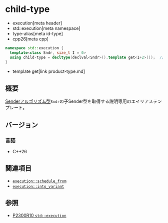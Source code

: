 # child-type
* execution[meta header]
* std::execution[meta namespace]
* type-alias[meta id-type]
* cpp26[meta cpp]

```cpp
namespace std::execution {
  template<class Sndr, size_t I = 0>
  using child-type = decltype(declval<Sndr>().template get<I+2>());  // exposition only
}
```
* template get[link product-type.md]

## 概要
[Senderアルゴリズム型](basic-sender.md)`Sndr`の子Sender型を取得する説明専用のエイリアステンプレート。


## バージョン
### 言語
- C++26

## 関連項目
- [`execution::schedule_from`](schedule_from.md.nolink)
- [`execution::into_variant`](into_variant.md)


## 参照
- [P2300R10 `std::execution`](https://www.open-std.org/jtc1/sc22/wg21/docs/papers/2024/p2300r10.html)
